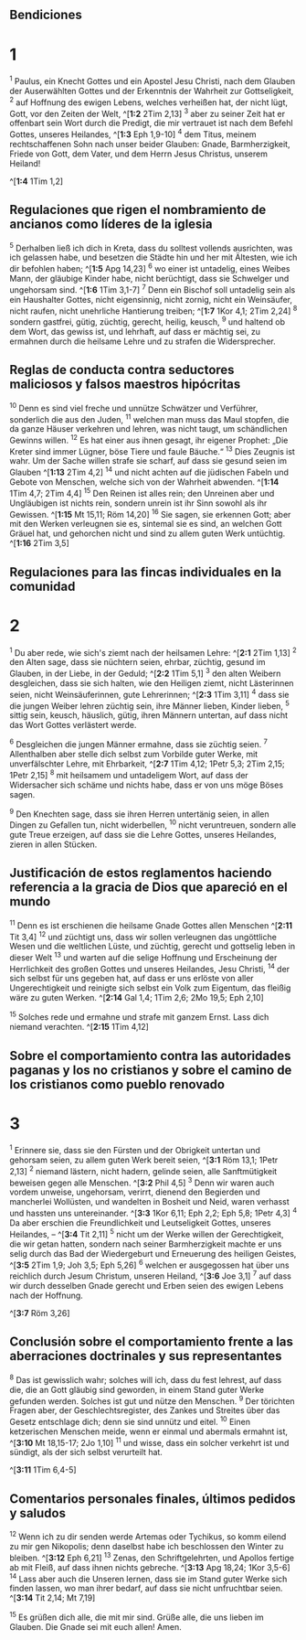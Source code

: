 ## Bendiciones
# 1
<sup class='bibleverse'>1</sup> Paulus, ein Knecht Gottes und ein Apostel Jesu Christi, nach dem Glauben der Auserwählten Gottes und der Erkenntnis der Wahrheit zur Gottseligkeit, <sup class='bibleverse'>2</sup> auf Hoffnung des ewigen Lebens, welches verheißen hat, der nicht lügt, Gott, vor den Zeiten der Welt, ^[**1:2** 2Tim 2,13] <sup class='bibleverse'>3</sup> aber zu seiner Zeit hat er offenbart sein Wort durch die Predigt, die mir vertrauet ist nach dem Befehl Gottes, unseres Heilandes, ^[**1:3** Eph 1,9-10] <sup class='bibleverse'>4</sup> dem Titus, meinem rechtschaffenen Sohn nach unser beider Glauben: Gnade, Barmherzigkeit, Friede von Gott, dem Vater, und dem Herrn Jesus Christus, unserem Heiland! 

^[**1:4** 1Tim 1,2] 
  

## Regulaciones que rigen el nombramiento de ancianos como líderes de la iglesia
<sup class='bibleverse'>5</sup> Derhalben ließ ich dich in Kreta, dass du solltest vollends ausrichten, was ich gelassen habe, und besetzen die Städte hin und her mit Ältesten, wie ich dir befohlen haben; ^[**1:5** Apg 14,23] <sup class='bibleverse'>6</sup> wo einer ist untadelig, eines Weibes Mann, der gläubige Kinder habe, nicht berüchtigt, dass sie Schwelger und ungehorsam sind. ^[**1:6** 1Tim 3,1-7] <sup class='bibleverse'>7</sup> Denn ein Bischof soll untadelig sein als ein Haushalter Gottes, nicht eigensinnig, nicht zornig, nicht ein Weinsäufer, nicht raufen, nicht unehrliche Hantierung treiben; ^[**1:7** 1Kor 4,1; 2Tim 2,24] <sup class='bibleverse'>8</sup> sondern gastfrei, gütig, züchtig, gerecht, heilig, keusch, <sup class='bibleverse'>9</sup> und haltend ob dem Wort, das gewiss ist, und lehrhaft, auf dass er mächtig sei, zu ermahnen durch die heilsame Lehre und zu strafen die Widersprecher. 


  

## Reglas de conducta contra seductores maliciosos y falsos maestros hipócritas
<sup class='bibleverse'>10</sup> Denn es sind viel freche und unnütze Schwätzer und Verführer, sonderlich die aus den Juden, <sup class='bibleverse'>11</sup> welchen man muss das Maul stopfen, die da ganze Häuser verkehren und lehren, was nicht taugt, um schändlichen Gewinns willen. <sup class='bibleverse'>12</sup> Es hat einer aus ihnen gesagt, ihr eigener Prophet: „Die Kreter sind immer Lügner, böse Tiere und faule Bäuche.“ <sup class='bibleverse'>13</sup> Dies Zeugnis ist wahr. Um der Sache willen strafe sie scharf, auf dass sie gesund seien im Glauben ^[**1:13** 2Tim 4,2] <sup class='bibleverse'>14</sup> und nicht achten auf die jüdischen Fabeln und Gebote von Menschen, welche sich von der Wahrheit abwenden. ^[**1:14** 1Tim 4,7; 2Tim 4,4] <sup class='bibleverse'>15</sup> Den Reinen ist alles rein; den Unreinen aber und Ungläubigen ist nichts rein, sondern unrein ist ihr Sinn sowohl als ihr Gewissen. ^[**1:15** Mt 15,11; Röm 14,20] <sup class='bibleverse'>16</sup> Sie sagen, sie erkennen Gott; aber mit den Werken verleugnen sie es, sintemal sie es sind, an welchen Gott Gräuel hat, und gehorchen nicht und sind zu allem guten Werk untüchtig. ^[**1:16** 2Tim 3,5] 
   

## Regulaciones para las fincas individuales en la comunidad
# 2
<sup class='bibleverse'>1</sup> Du aber rede, wie sich's ziemt nach der heilsamen Lehre: ^[**2:1** 2Tim 1,13] <sup class='bibleverse'>2</sup> den Alten sage, dass sie nüchtern seien, ehrbar, züchtig, gesund im Glauben, in der Liebe, in der Geduld; ^[**2:2** 1Tim 5,1] <sup class='bibleverse'>3</sup> den alten Weibern desgleichen, dass sie sich halten, wie den Heiligen ziemt, nicht Lästerinnen seien, nicht Weinsäuferinnen, gute Lehrerinnen; ^[**2:3** 1Tim 3,11] <sup class='bibleverse'>4</sup> dass sie die jungen Weiber lehren züchtig sein, ihre Männer lieben, Kinder lieben, <sup class='bibleverse'>5</sup> sittig sein, keusch, häuslich, gütig, ihren Männern untertan, auf dass nicht das Wort Gottes verlästert werde. 

  

<sup class='bibleverse'>6</sup> Desgleichen die jungen Männer ermahne, dass sie züchtig seien. <sup class='bibleverse'>7</sup> Allenthalben aber stelle dich selbst zum Vorbilde guter Werke, mit unverfälschter Lehre, mit Ehrbarkeit, ^[**2:7** 1Tim 4,12; 1Petr 5,3; 2Tim 2,15; 1Petr 2,15] <sup class='bibleverse'>8</sup> mit heilsamem und untadeligem Wort, auf dass der Widersacher sich schäme und nichts habe, dass er von uns möge Böses sagen. 



<sup class='bibleverse'>9</sup> Den Knechten sage, dass sie ihren Herren untertänig seien, in allen Dingen zu Gefallen tun, nicht widerbellen, <sup class='bibleverse'>10</sup> nicht veruntreuen, sondern alle gute Treue erzeigen, auf dass sie die Lehre Gottes, unseres Heilandes, zieren in allen Stücken. 



## Justificación de estos reglamentos haciendo referencia a la gracia de Dios que apareció en el mundo
<sup class='bibleverse'>11</sup> Denn es ist erschienen die heilsame Gnade Gottes allen Menschen ^[**2:11** Tit 3,4] <sup class='bibleverse'>12</sup> und züchtigt uns, dass wir sollen verleugnen das ungöttliche Wesen und die weltlichen Lüste, und züchtig, gerecht und gottselig leben in dieser Welt <sup class='bibleverse'>13</sup> und warten auf die selige Hoffnung und Erscheinung der Herrlichkeit des großen Gottes und unseres Heilandes, Jesu Christi, <sup class='bibleverse'>14</sup> der sich selbst für uns gegeben hat, auf dass er uns erlöste von aller Ungerechtigkeit und reinigte sich selbst ein Volk zum Eigentum, das fleißig wäre zu guten Werken. 
^[**2:14** Gal 1,4; 1Tim 2,6; 2Mo 19,5; Eph 2,10] 
 

<sup class='bibleverse'>15</sup> Solches rede und ermahne und strafe mit ganzem Ernst. Lass dich niemand verachten. ^[**2:15** 1Tim 4,12] 


## Sobre el comportamiento contra las autoridades paganas y los no cristianos y sobre el camino de los cristianos como pueblo renovado
# 3
<sup class='bibleverse'>1</sup> Erinnere sie, dass sie den Fürsten und der Obrigkeit untertan und gehorsam seien, zu allem guten Werk bereit seien, ^[**3:1** Röm 13,1; 1Petr 2,13] <sup class='bibleverse'>2</sup> niemand lästern, nicht hadern, gelinde seien, alle Sanftmütigkeit beweisen gegen alle Menschen. ^[**3:2** Phil 4,5] <sup class='bibleverse'>3</sup> Denn wir waren auch vordem unweise, ungehorsam, verirrt, dienend den Begierden und mancherlei Wollüsten, und wandelten in Bosheit und Neid, waren verhasst und hassten uns untereinander. ^[**3:3** 1Kor 6,11; Eph 2,2; Eph 5,8; 1Petr 4,3] <sup class='bibleverse'>4</sup> Da aber erschien die Freundlichkeit und Leutseligkeit Gottes, unseres Heilandes, – ^[**3:4** Tit 2,11] <sup class='bibleverse'>5</sup> nicht um der Werke willen der Gerechtigkeit, die wir getan hatten, sondern nach seiner Barmherzigkeit machte er uns selig durch das Bad der Wiedergeburt und Erneuerung des heiligen Geistes, ^[**3:5** 2Tim 1,9; Joh 3,5; Eph 5,26] <sup class='bibleverse'>6</sup> welchen er ausgegossen hat über uns reichlich durch Jesum Christum, unseren Heiland, ^[**3:6** Joe 3,1] <sup class='bibleverse'>7</sup> auf dass wir durch desselben Gnade gerecht und Erben seien des ewigen Lebens nach der Hoffnung. 

^[**3:7** Röm 3,26] 
      

## Conclusión sobre el comportamiento frente a las aberraciones doctrinales y sus representantes
<sup class='bibleverse'>8</sup> Das ist gewisslich wahr; solches will ich, dass du fest lehrest, auf dass die, die an Gott gläubig sind geworden, in einem Stand guter Werke gefunden werden. Solches ist gut und nütze den Menschen. <sup class='bibleverse'>9</sup> Der törichten Fragen aber, der Geschlechtsregister, des Zankes und Streites über das Gesetz entschlage dich; denn sie sind unnütz und eitel. <sup class='bibleverse'>10</sup> Einen ketzerischen Menschen meide, wenn er einmal und abermals ermahnt ist, ^[**3:10** Mt 18,15-17; 2Jo 1,10] <sup class='bibleverse'>11</sup> und wisse, dass ein solcher verkehrt ist und sündigt, als der sich selbst verurteilt hat. 

^[**3:11** 1Tim 6,4-5] 
 

## Comentarios personales finales, últimos pedidos y saludos
<sup class='bibleverse'>12</sup> Wenn ich zu dir senden werde Artemas oder Tychikus, so komm eilend zu mir gen Nikopolis; denn daselbst habe ich beschlossen den Winter zu bleiben. ^[**3:12** Eph 6,21] <sup class='bibleverse'>13</sup> Zenas, den Schriftgelehrten, und Apollos fertige ab mit Fleiß, auf dass ihnen nichts gebreche. ^[**3:13** Apg 18,24; 1Kor 3,5-6] <sup class='bibleverse'>14</sup> Lass aber auch die Unseren lernen, dass sie im Stand guter Werke sich finden lassen, wo man ihrer bedarf, auf dass sie nicht unfruchtbar seien. 
^[**3:14** Tit 2,14; Mt 7,19] 
  

<sup class='bibleverse'>15</sup> Es grüßen dich alle, die mit mir sind. Grüße alle, die uns lieben im Glauben. Die Gnade sei mit euch allen! Amen.